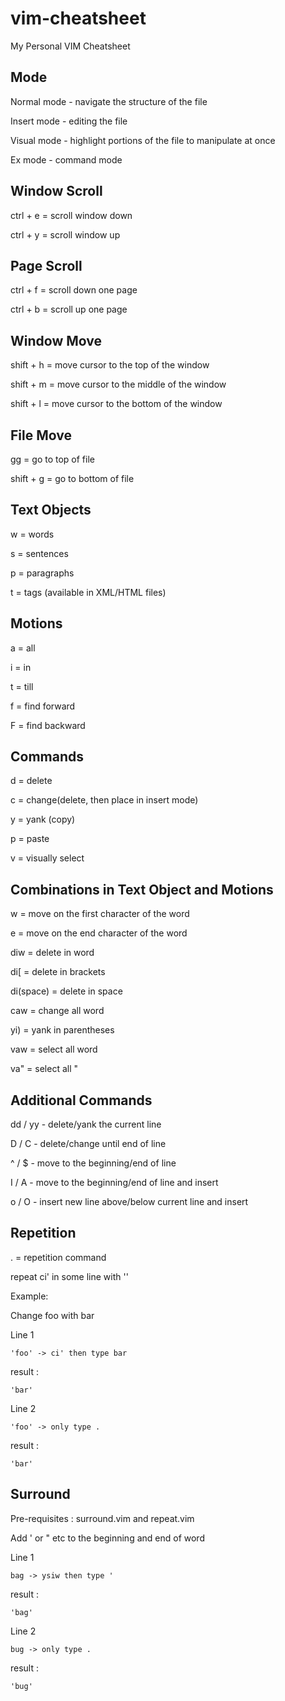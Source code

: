 # vim-cheatsheet
My Personal VIM Cheatsheet

## Mode
Normal mode - navigate the structure of the file

Insert mode - editing the file

Visual mode - highlight portions of the file to manipulate at once

Ex mode - command mode

## Window Scroll
ctrl + e = scroll window down

ctrl + y = scroll window up

## Page Scroll
ctrl + f = scroll down one page

ctrl + b = scroll up one page

## Window Move
shift + h = move cursor to the top of the window

shift + m = move cursor to the middle of the window

shift + l = move cursor to the bottom of the window

## File Move
gg = go to top of file

shift + g = go to bottom of file

## Text Objects
w = words

s = sentences

p = paragraphs

t = tags (available in XML/HTML files)

## Motions
a = all

i = in

t = till

f = find forward

F = find backward

## Commands
d = delete

c = change(delete, then place in insert mode)

y = yank (copy)

p = paste

v = visually select

## Combinations in Text Object and Motions
w = move on  the first character of the word

e = move on the end character of the word

diw = delete in word

di[ = delete in brackets

di(space) = delete in space

caw = change all word

yi) = yank in parentheses

vaw = select all word

va" = select all "

## Additional Commands

dd / yy - delete/yank the current line

D / C - delete/change until end of line

^ / $ - move to the beginning/end of line

I / A - move to the beginning/end of line and insert

o / O - insert new line above/below current line and insert

## Repetition
. = repetition command

repeat ci' in some line with ''

Example:

Change foo with bar

Line 1

```
'foo' -> ci' then type bar
```

result :

```
'bar'
```

Line 2 

```
'foo' -> only type . 
```

result :

```
'bar'
```

## Surround

Pre-requisites : surround.vim and repeat.vim

Add ' or " etc to the beginning and end of word

Line 1

```
bag -> ysiw then type '
```

result :

```
'bag'
```

Line 2

```
bug -> only type . 
```

result : 

```
'bug'
```


